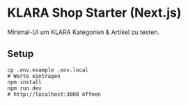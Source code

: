 # KLARA Shop Starter (Next.js)

Minimal-UI um KLARA Kategorien & Artikel zu testen.

## Setup
```
cp .env.example .env.local
# Werte eintragen
npm install
npm run dev
# http://localhost:3000 öffnen
```
